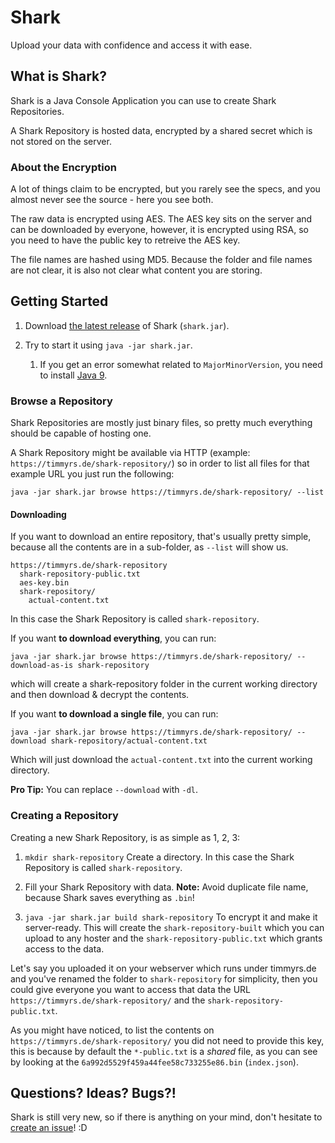 # Shark

Upload your data with confidence and access it with ease.

## What is Shark?

Shark is a Java Console Application you can use to create Shark Repositories.

A Shark Repository is hosted data, encrypted by a shared secret which is not stored on the server.

### About the Encryption

A lot of things claim to be encrypted, but you rarely see the specs, and you almost never see the source - here you see both.

The raw data is encrypted using AES. The AES key sits on the server and can be downloaded by everyone, however, it is encrypted using RSA, so you need to have the public key to retreive the AES key.

The file names are hashed using MD5. Because the folder and file names are not clear, it is also not clear what content you are storing.

## Getting Started

1. Download [the latest release](https://github.com/timmyrs/Shark/releases) of Shark (`shark.jar`).

2. Try to start it using `java -jar shark.jar`.

	1. If you get an error somewhat related to `MajorMinorVersion`, you need to install [Java 9](http://www.oracle.com/technetwork/java/javase/downloads/jre9-downloads-3848532.html).

### Browse a Repository

Shark Repositories are mostly just binary files, so pretty much everything should be capable of hosting one.

A Shark Repository might be available via HTTP (example: `https://timmyrs.de/shark-repository/`) so in order to list all files for that example URL you just run the following:

	java -jar shark.jar browse https://timmyrs.de/shark-repository/ --list

#### Downloading

If you want to download an entire repository, that's usually pretty simple, because all the contents are in a sub-folder, as `--list` will show us.

	https://timmyrs.de/shark-repository
	  shark-repository-public.txt
	  aes-key.bin
	  shark-repository/
	  	actual-content.txt

In this case the Shark Repository is called `shark-repository`.

If you want **to download everything**, you can run:

	java -jar shark.jar browse https://timmyrs.de/shark-repository/ --download-as-is shark-repository

which will create a shark-repository folder in the current working directory and then download & decrypt the contents.

If you want **to download a single file**, you can run:

	java -jar shark.jar browse https://timmyrs.de/shark-repository/ --download shark-repository/actual-content.txt

Which will just download the `actual-content.txt` into the current working directory.

**Pro Tip:** You can replace `--download` with `-dl`.

### Creating a Repository

Creating a new Shark Repository, is as simple as 1, 2, 3:

1. `mkdir shark-repository` Create a directory. In this case the Shark Repository is called `shark-repository`.

2. Fill your Shark Repository with data. **Note:** Avoid duplicate file name, because Shark saves everything as `.bin`!

3. `java -jar shark.jar build shark-repository` To encrypt it and make it server-ready. This will create the `shark-repository-built` which you can upload to any hoster and the `shark-repository-public.txt` which grants access to the data.

Let's say you uploaded it on your webserver which runs under timmyrs.de and you've renamed the folder to `shark-repository` for simplicity, then you could give everyone you want to access that data the URL `https://timmyrs.de/shark-repository/` and the `shark-repository-public.txt`.

As you might have noticed, to list the contents on `https://timmyrs.de/shark-repository/` you did not need to provide this key, this is because by default the `*-public.txt` is a _shared_ file, as you can see by looking at the `6a992d5529f459a44fee58c733255e86.bin` (`index.json`).

## Questions? Ideas? Bugs?!

Shark is still very new, so if there is anything on your mind, don't hesitate to [create an issue](https://github.com/timmyrs/Shark/issues)! :D
